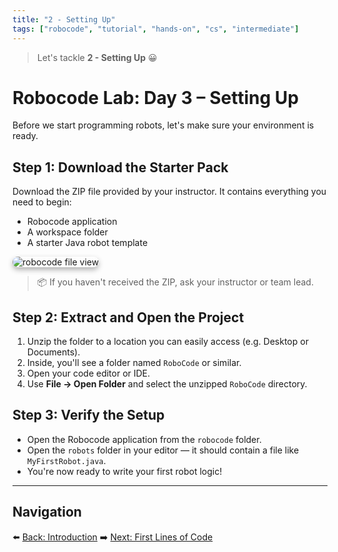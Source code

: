 ```yaml
---
title: "2 - Setting Up"
tags: ["robocode", "tutorial", "hands-on", "cs", "intermediate"]
---
```


> Let's tackle **2 - Setting Up** 😀

# Robocode Lab: Day 3 – Setting Up

Before we start programming robots, let's make sure your environment is ready.

## Step 1: Download the Starter Pack

Download the ZIP file provided by your instructor. It contains everything you need to begin:

- Robocode application
- A workspace folder
- A starter Java robot template

<img src="/images/low/robocode/robocode_zip_file.webp" alt="robocode file view" style="border-radius: 12px; box-shadow: 0 4px 8px rgba(0, 0, 0, 0.3);">

> 📦 If you haven't received the ZIP, ask your instructor or team lead.

## Step 2: Extract and Open the Project

1. Unzip the folder to a location you can easily access (e.g. Desktop or Documents).
2. Inside, you'll see a folder named `RoboCode` or similar.
3. Open your code editor or IDE.
4. Use **File → Open Folder** and select the unzipped `RoboCode` directory.

## Step 3: Verify the Setup

- Open the Robocode application from the `robocode` folder.
- Open the `robots` folder in your editor — it should contain a file like `MyFirstRobot.java`.
- You're now ready to write your first robot logic!

---

## Navigation

⬅️ [Back: Introduction](/robocode/Day-2/00_robocode_intro)
➡️ [Next: First Lines of Code](/robocode/Day-2/02_first_lines)

